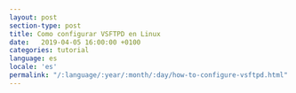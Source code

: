 ```yaml
---
layout: post
section-type: post
title: Como configurar VSFTPD en Linux
date:   2019-04-05 16:00:00 +0100
categories: tutorial
language: es
locale: 'es'
permalink: "/:language/:year/:month/:day/how-to-configure-vsftpd.html"
---
```



